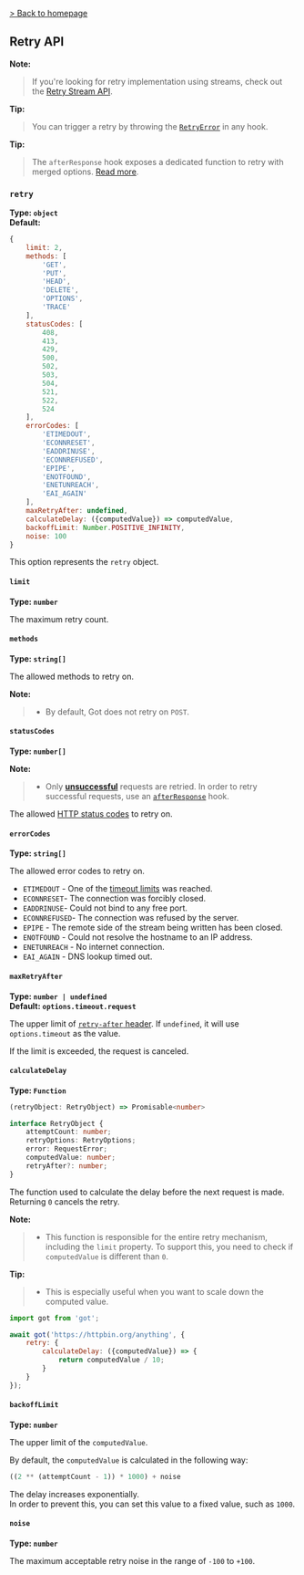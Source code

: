 [> Back to homepage](../readme.md#documentation)

## Retry API

**Note:**
> If you're looking for retry implementation using streams, check out the [Retry Stream API](3-streams.md#retry).

**Tip:**
> You can trigger a retry by throwing the [`RetryError`](8-errors.md#retryerror) in any hook.

**Tip:**
> The `afterResponse` hook exposes a dedicated function to retry with merged
> options. [Read more](9-hooks.md#afterresponse).

### `retry`

**Type: `object`**\
**Default:**

```js
{
	limit: 2,
	methods: [
		'GET',
		'PUT',
		'HEAD',
		'DELETE',
		'OPTIONS',
		'TRACE'
	],
	statusCodes: [
		408,
		413,
		429,
		500,
		502,
		503,
		504,
		521,
		522,
		524
	],
	errorCodes: [
		'ETIMEDOUT',
		'ECONNRESET',
		'EADDRINUSE',
		'ECONNREFUSED',
		'EPIPE',
		'ENOTFOUND',
		'ENETUNREACH',
		'EAI_AGAIN'
	],
	maxRetryAfter: undefined,
	calculateDelay: ({computedValue}) => computedValue,
	backoffLimit: Number.POSITIVE_INFINITY,
	noise: 100
}
```

This option represents the `retry` object.

#### `limit`

**Type: `number`**

The maximum retry count.

#### `methods`

**Type: `string[]`**

The allowed methods to retry on.

**Note:**
> - By default, Got does not retry on `POST`.

#### `statusCodes`

**Type: `number[]`**

**Note:**
> - Only [**unsuccessful**](8-errors.md#) requests are retried. In order to retry successful requests, use
	an [`afterResponse`](9-hooks.md#afterresponse) hook.

The allowed [HTTP status codes](https://developer.mozilla.org/en-US/docs/Web/HTTP/Status) to retry on.

#### `errorCodes`

**Type: `string[]`**

The allowed error codes to retry on.

- `ETIMEDOUT` - One of the [timeout limits](6-timeout.md) was reached.
- `ECONNRESET`- The connection was forcibly closed.
- `EADDRINUSE`- Could not bind to any free port.
- `ECONNREFUSED`- The connection was refused by the server.
- `EPIPE` - The remote side of the stream being written has been closed.
- `ENOTFOUND` - Could not resolve the hostname to an IP address.
- `ENETUNREACH` - No internet connection.
- `EAI_AGAIN` - DNS lookup timed out.

#### `maxRetryAfter`

**Type: `number | undefined`**\
**Default: `options.timeout.request`**

The upper limit of [`retry-after` header](https://developer.mozilla.org/en-US/docs/Web/HTTP/Headers/Retry-After).
If `undefined`, it will use `options.timeout` as the value.

If the limit is exceeded, the request is canceled.

#### `calculateDelay`

**Type: `Function`**

```ts
(retryObject: RetryObject) => Promisable<number>
```

```ts
interface RetryObject {
	attemptCount: number;
	retryOptions: RetryOptions;
	error: RequestError;
	computedValue: number;
	retryAfter?: number;
}
```

The function used to calculate the delay before the next request is made. Returning `0` cancels the retry.

**Note:**
> - This function is responsible for the entire retry mechanism, including the `limit` property. To support this, you
	need to check if `computedValue` is different than `0`.

**Tip:**
> - This is especially useful when you want to scale down the computed value.

```js
import got from 'got';

await got('https://httpbin.org/anything', {
	retry: {
		calculateDelay: ({computedValue}) => {
			return computedValue / 10;
		}
	}
});
```

#### `backoffLimit`

**Type: `number`**

The upper limit of the `computedValue`.

By default, the `computedValue` is calculated in the following way:

```ts
((2 ** (attemptCount - 1)) * 1000) + noise
```

The delay increases exponentially.\
In order to prevent this, you can set this value to a fixed value, such as `1000`.

#### `noise`

**Type: `number`**

The maximum acceptable retry noise in the range of `-100` to `+100`.
